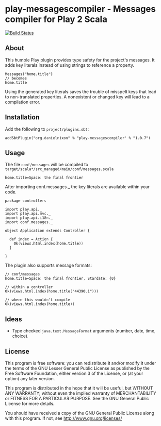 # play-messagescompiler - Messages compiler for Play 2 Scala

[![Build Status](https://travis-ci.org/danielnixon/play-messagescompiler.svg?branch=master)](https://travis-ci.org/danielnixon/play-messagescompiler)

## About

This humble Play plugin provides type safety for the project's messages. It adds key literals instead of using strings to reference a property.


    Messages("home.title")
    // becomes
    home.title

Using the generated key literals saves the trouble of misspelt keys that lead to non-translated properties. A nonexistent or changed key will lead to a compilation error.

## Installation

Add the following to `project/plugins.sbt`:

    addSbtPlugin("org.danielnixon" % "play-messagescompiler" % "1.0.7")

## Usage

The file `conf/messages` will be compiled to `target/scala*/src_managed/main/conf/messages.scala`

    home.title=Space: the final frontier

After importing conf.messages._ the key literals are available within your code.

    package controllers
    
    import play.api._
    import play.api.mvc._
    import play.api.i18n._
    import conf.messages._
    
    object Application extends Controller {
    
      def index = Action {
        Ok(views.html.index(home.title))
      }
    
    }

The plugin also supports message formats:

    // conf/messages
    home.title=Space: the final frontier, Stardate: {0}

    // within a controller
    Ok(views.html.index(home.title("44390.1")))
    
    // where this wouldn't compile
    Ok(views.html.index(home.title))

## Ideas

- Type checked `java.text.MessageFormat` arguments (number, date, time, choice).

## License

This program is free software: you can redistribute it and/or modify
it under the terms of the GNU Lesser General Public License as published by
the Free Software Foundation, either version 3 of the License, or
(at your option) any later version.

This program is distributed in the hope that it will be useful,
but WITHOUT ANY WARRANTY; without even the implied warranty of
MERCHANTABILITY or FITNESS FOR A PARTICULAR PURPOSE.  See the
GNU General Public License for more details.

You should have received a copy of the GNU General Public License
along with this program.  If not, see <http://www.gnu.org/licenses/>
